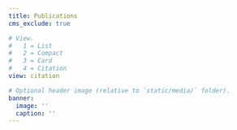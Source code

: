 ```yaml
---
title: Publications
cms_exclude: true

# View.
#   1 = List
#   2 = Compact
#   3 = Card
#   4 = Citation
view: citation

# Optional header image (relative to `static/media/` folder).
banner:
  image: ''
  caption: ''
---
```

